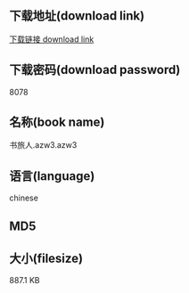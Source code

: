 ## 下载地址(download link)
[下载链接 download link](https://voluble-croquembouche-d321dc.netlify.app/?s=%E4%B9%A6%E6%97%85%E4%BA%BA.azw3)

## 下载密码(download password)
8078

## 名称(book name)
书旅人.azw3.azw3

## 语言(language)
chinese

## MD5


## 大小(filesize)
887.1 KB
